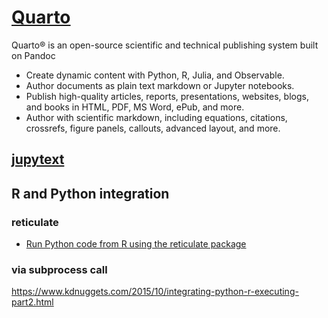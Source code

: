 # [Quarto](https://quarto.org/)

Quarto® is an open-source scientific and technical publishing system built on Pandoc

- Create dynamic content with Python, R, Julia, and Observable.
- Author documents as plain text markdown or Jupyter notebooks.
- Publish high-quality articles, reports, presentations, websites, blogs, and books in HTML, PDF, MS Word, ePub, and more.
- Author with scientific markdown, including equations, citations, crossrefs, figure panels, callouts, advanced layout, and more.


## [jupytext](https://jupytext.readthedocs.io/en/latest/examples.html)


## R and Python integration 

### reticulate

- [Run Python code from R using the reticulate package](https://rstudio-pubs-static.s3.amazonaws.com/407460_396f867ce3494d479fd700960879e22c.html)


### via subprocess call
https://www.kdnuggets.com/2015/10/integrating-python-r-executing-part2.html
